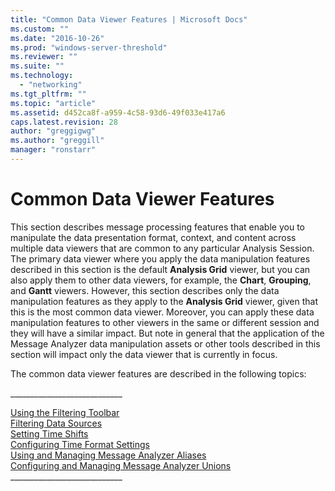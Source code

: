 ```yaml
---
title: "Common Data Viewer Features | Microsoft Docs"
ms.custom: ""
ms.date: "2016-10-26"
ms.prod: "windows-server-threshold"
ms.reviewer: ""
ms.suite: ""
ms.technology: 
  - "networking"
ms.tgt_pltfrm: ""
ms.topic: "article"
ms.assetid: d452ca8f-a959-4c58-93d6-49f033e417a6
caps.latest.revision: 28
author: "greggigwg"
ms.author: "greggill"
manager: "ronstarr"
---
```

# Common Data Viewer Features
This section describes message processing features that enable you to manipulate the data presentation format, context, and content across multiple data viewers that are common to any particular Analysis Session. The primary data viewer where you apply the data manipulation features described in this section is the default **Analysis Grid** viewer, but you can also apply them to other data viewers, for example, the **Chart**, **Grouping**, and **Gantt** viewers. However, this section describes only the data manipulation features as they apply to the **Analysis Grid** viewer, given that this is the most common data viewer. Moreover, you can apply these data manipulation features to other viewers in the same or different session and they will have a similar impact. But note in general that the application of the Message Analyzer data manipulation assets or other tools described in this section will impact only the data viewer that is currently in focus.  
  
 The common data viewer features are described in the following topics:  
  
 ___________________________\_  
  
 [Using the Filtering Toolbar](using-the-filtering-toolbar.md)   
 [Filtering Data Sources](filtering-data-sources.md)   
 [Setting Time Shifts](setting-time-shifts.md)   
 [Configuring Time Format Settings](configuring-time-format-settings.md)   
 [Using and Managing Message Analyzer Aliases](using-and-managing-message-analyzer-aliases.md)   
 [Configuring and Managing Message Analyzer Unions](configuring-and-managing-message-analyzer-unions.md)   
___________________________\_